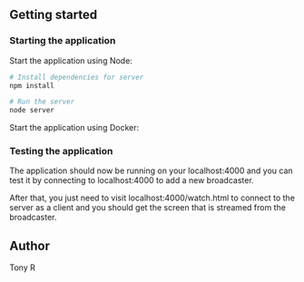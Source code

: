 ## Getting started

### Starting the application

Start the application using Node:

```bash
# Install dependencies for server
npm install

# Run the server
node server
```

Start the application using Docker:


### Testing the application

The application should now be running on your localhost:4000 and you can test it by connecting to localhost:4000 to add a new broadcaster.

After that, you just need to visit localhost:4000/watch.html to connect to the server as a client and you should get the screen that is streamed from the broadcaster.

## Author

Tony R
